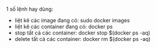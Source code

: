 1 số lệnh hay dùng:
- liệt kê các image đang có: sudo docker images
- liệt kê các container đang có:
docker ps
- stop tất cả các container:
docker stop $(docker ps -aq)
- delete tất cả các container:
docker rm $(docker ps -aq)

